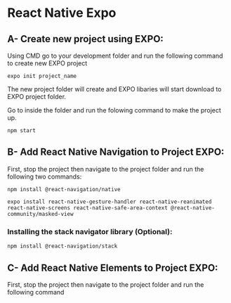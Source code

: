 # React Native Expo

## A- Create new project using EXPO:

Using CMD go to your development folder and run the following command to create new EXPO project

`expo init project_name`

The new project folder will create and EXPO libaries will start download to EXPO project folder.


Go to inside the folder and run the folowing command to make the project up.

`npm start`


## B- Add React Native Navigation to Project EXPO:

First, stop the project then navigate to the project folder and run the following two commands:

`npm install @react-navigation/native`

`expo install react-native-gesture-handler react-native-reanimated react-native-screens react-native-safe-area-context @react-native-community/masked-view`


### Installing the stack navigator library (Optional):

`npm install @react-navigation/stack`


## C- Add React Native Elements to Project EXPO:

First, stop the project then navigate to the project folder and run the following command










